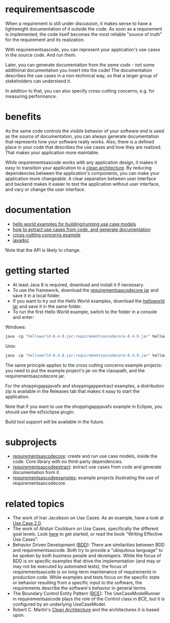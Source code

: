 # requirementsascode
When a requirement is still under discussion, it makes sense to have a lightweight documentation of it outside the code.
As soon as a requirement is implemented, the code itself becomes the most reliable "source of truth" for the requirement and its realization. 

With requirementsascode,  you can represent your application's use cases in the source code. And run them.

Later, you can generate documentation from _the same code_ - not some additional documentation you insert into the code! 
The documentation describes the use cases in a non-technical way,
so that a larger group of stakeholders can understand it.

In addition to that, you can also specify cross-cutting concerns, e.g. for measuring performance.

# benefits
As the same code controls the visible behavior of your software _and_ is used as the source of documentation,
you can always generate documentation that represents how your software really works. Also, there is a defined place in your code that describes the use cases and how they are realized.
That makes your application more maintable.

While requirementsascode works with any application design, it makes it easy to transition your application
to a [clean architecture](https://8thlight.com/blog/uncle-bob/2012/08/13/the-clean-architecture.html). 
By reducing dependencies between the application's components, you can make your application more changeable.
A clear separation between user interface and backend makes it easier to test the application without user interface, 
and vary or change the user interface.

# documentation
* [hello world examples for building/running use case models](https://github.com/bertilmuth/requirementsascode/tree/master/requirementsascodeexamples/helloworld)
* [how to extract use cases from code, and generate documentation](https://github.com/bertilmuth/requirementsascode/tree/master/requirementsascodeextract)
* [cross-cutting concerns example](https://github.com/bertilmuth/requirementsascode/tree/master/requirementsascodeexamples/crosscuttingconcerns)
* [javadoc](https://github.com/bertilmuth/requirementsascode/releases/download/v0.4.0/requirementsascodecore-0.4.0-javadoc.jar)

Note that the API is likely to change.

# getting started
* At least Java 8 is required, download and install it if necessary.
* To use the framework, download the [requirementsascodecore jar](https://github.com/bertilmuth/requirementsascode/releases/download/v0.4.0/requirementsascodecore-0.4.0.jar) and save it in a local folder.
* If you want to try out the Hello World examples, download the [helloworld jar](https://github.com/bertilmuth/requirementsascode/releases/download/v0.4.0/helloworld-0.4.0.jar) and save it in the same folder.
* To run the first Hello World example, switch to the folder in a console and enter: 

Windows:
``` java
java -cp "helloworld-0.4.0.jar;requirementsascodecore-0.4.0.jar" helloworld.HelloWorld01_PrintHelloUserExample
```
Unix:
``` java
java -cp "helloworld-0.4.0.jar:requirementsascodecore-0.4.0.jar" helloworld.HelloWorld01_PrintHelloUserExample
```
The same principle applies to the cross cutting concerns example projects: you need to put the example project's jar
on the classpath, and the requirementsascodecore jar.

For the shoppingappjavafx and shoppingappextract examples, a distribution zip is available in the Releases tab
that makes it easy to start the application.

Note that if you want to use the shoppingappjavafx example in Eclipse, you should use
the e(fx)clipse plugin.

Build tool support will be available in the future.

# subprojects
* [requirementsascodecore](https://github.com/bertilmuth/requirementsascode/tree/master/requirementsascodecore): create and run use case models, inside the code. Core library with no third-party dependencies. 
* [requirementsascodeextract](https://github.com/bertilmuth/requirementsascode/tree/master/requirementsascodeextract): extract use cases from code and generate documentation from it.
* [requirementsascodeexamples](https://github.com/bertilmuth/requirementsascode/tree/master/requirementsascodeexamples): example projects illustrating the use of requirementsascodecore.

# related topics
* The work of Ivar Jacobson on Use Cases. As an example, have a look at [Use Case 2.0](https://www.ivarjacobson.com/publications/white-papers/use-case-ebook).
* The work of Alistair Cockburn on Use Cases, specifically the different goal levels. Look [here](http://alistair.cockburn.us/Use+case+fundamentals) to get started, or read the book "Writing Effective Use Cases".
* Behavior Driven Development ([BDD](https://dannorth.net/introducing-bdd/)): There are similarities between BDD and requirementsascode. Both try to provide a "ubiquitous language" to be spoken by both business people and developers. While the focus of BDD is on specific examples that drive the implementation (and may or may not be executed by automated tests), the focus of requirementsascode is on long-term maintenance of requirements in production code. While examples and tests focus on the specific state or behavior resulting from a specific input to the software, the requirements describe the software's behavior in general terms. 
* The Boundary Control Entity Pattern ([BCE](http://epf.eclipse.org/wikis/openup/core.tech.common.extend_supp/guidances/guidelines/entity_control_boundary_pattern_C4047897.html)): The UseCaseModelRunner in requirementsascode plays the role of the Control class in BCE, but it is configured by an underlying UseCaseModel.
* Robert C. Martin's [Clean Architecture](https://8thlight.com/blog/uncle-bob/2012/08/13/the-clean-architecture.html) and the architectures it is based upon.
